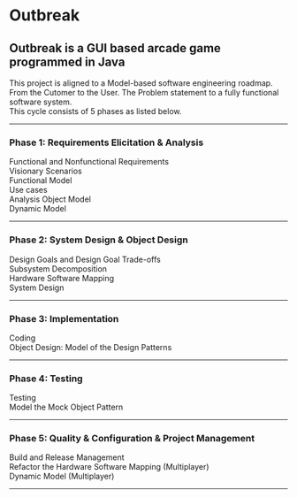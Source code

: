 # Outbreak
## Outbreak is a GUI based arcade game programmed in Java

This project is aligned to a Model-based software engineering roadmap. From the Cutomer to the User. The Problem statement to a fully functional software system. <br /> 
This cycle consists of 5 phases as listed below.
__________________________________________

### Phase 1: Requirements Elicitation & Analysis 
Functional and Nonfunctional Requirements <br />
Visionary Scenarios <br />
Functional Model <br />
Use cases <br />
Analysis Object Model <br />
Dynamic Model <br />
_________________________________________

### Phase 2: System Design & Object Design
Design Goals and Design Goal Trade-offs <br />
Subsystem Decomposition <br />
Hardware Software Mapping <br />
System Design <br />
_________________________________________

### Phase 3: Implementation
Coding <br />
Object Design: Model of the Design Patterns <br />
_________________________________________

### Phase 4: Testing 
Testing <br />
Model the Mock Object Pattern <br />
_________________________________________

### Phase 5: Quality & Configuration & Project Management
Build and Release Management <br />
Refactor the Hardware Software Mapping (Multiplayer) <br />
Dynamic Model (Multiplayer) <br />
_________________________________________
